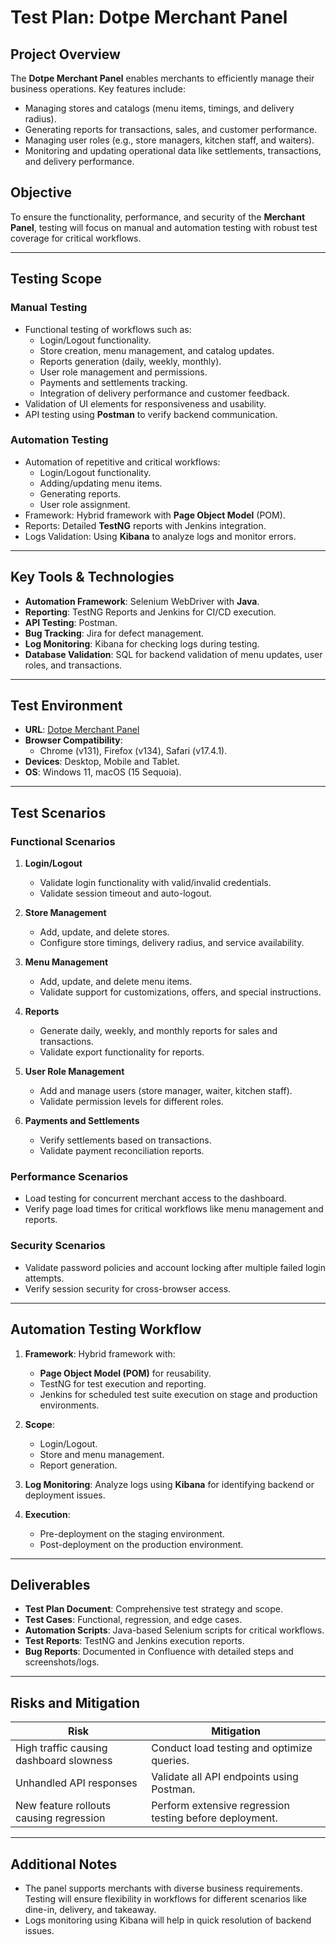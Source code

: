# Test Plan: Dotpe Merchant Panel

## Project Overview
The **Dotpe Merchant Panel** enables merchants to efficiently manage their business operations. Key features include:
- Managing stores and catalogs (menu items, timings, and delivery radius).
- Generating reports for transactions, sales, and customer performance.
- Managing user roles (e.g., store managers, kitchen staff, and waiters).
- Monitoring and updating operational data like settlements, transactions, and delivery performance.

## Objective
To ensure the functionality, performance, and security of the **Merchant Panel**, testing will focus on manual and automation testing with robust test coverage for critical workflows.

---

## Testing Scope

### Manual Testing
- Functional testing of workflows such as:
  - Login/Logout functionality.
  - Store creation, menu management, and catalog updates.
  - Reports generation (daily, weekly, monthly).
  - User role management and permissions.
  - Payments and settlements tracking.
  - Integration of delivery performance and customer feedback.
- Validation of UI elements for responsiveness and usability.
- API testing using **Postman** to verify backend communication.

### Automation Testing
- Automation of repetitive and critical workflows:
  - Login/Logout functionality.
  - Adding/updating menu items.
  - Generating reports.
  - User role assignment.
- Framework: Hybrid framework with **Page Object Model** (POM).
- Reports: Detailed **TestNG** reports with Jenkins integration.
- Logs Validation: Using **Kibana** to analyze logs and monitor errors.

---

## Key Tools & Technologies
- **Automation Framework**: Selenium WebDriver with **Java**.
- **Reporting**: TestNG Reports and Jenkins for CI/CD execution.
- **API Testing**: Postman.
- **Bug Tracking**: Jira for defect management.
- **Log Monitoring**: Kibana for checking logs during testing.
- **Database Validation**: SQL for backend validation of menu updates, user roles, and transactions.

---

## Test Environment
- **URL**: [Dotpe Merchant Panel](https://merchant.stage3.dotnu.co/login)  
- **Browser Compatibility**:  
  - Chrome (v131), Firefox (v134), Safari (v17.4.1).  
- **Devices**: Desktop, Mobile and Tablet.  
- **OS**: Windows 11, macOS (15 Sequoia).  

---

## Test Scenarios

### Functional Scenarios
1. **Login/Logout**  
   - Validate login functionality with valid/invalid credentials.  
   - Validate session timeout and auto-logout.

2. **Store Management**  
   - Add, update, and delete stores.  
   - Configure store timings, delivery radius, and service availability.  

3. **Menu Management**  
   - Add, update, and delete menu items.  
   - Validate support for customizations, offers, and special instructions.  

4. **Reports**  
   - Generate daily, weekly, and monthly reports for sales and transactions.  
   - Validate export functionality for reports.  

5. **User Role Management**  
   - Add and manage users (store manager, waiter, kitchen staff).  
   - Validate permission levels for different roles.  

6. **Payments and Settlements**  
   - Verify settlements based on transactions.  
   - Validate payment reconciliation reports.  

### Performance Scenarios
- Load testing for concurrent merchant access to the dashboard.
- Verify page load times for critical workflows like menu management and reports.

### Security Scenarios
- Validate password policies and account locking after multiple failed login attempts.
- Verify session security for cross-browser access.

---

## Automation Testing Workflow
1. **Framework**: Hybrid framework with:
   - **Page Object Model (POM)** for reusability.
   - TestNG for test execution and reporting.
   - Jenkins for scheduled test suite execution on stage and production environments.

2. **Scope**:  
   - Login/Logout.  
   - Store and menu management.  
   - Report generation.  

3. **Log Monitoring**: Analyze logs using **Kibana** for identifying backend or deployment issues.  

4. **Execution**:  
   - Pre-deployment on the staging environment.  
   - Post-deployment on the production environment.  

---

## Deliverables
- **Test Plan Document**: Comprehensive test strategy and scope.  
- **Test Cases**: Functional, regression, and edge cases.  
- **Automation Scripts**: Java-based Selenium scripts for critical workflows.  
- **Test Reports**: TestNG and Jenkins execution reports.  
- **Bug Reports**: Documented in Confluence with detailed steps and screenshots/logs.  

---

## Risks and Mitigation
| **Risk**                                | **Mitigation**                                          |
|-----------------------------------------|--------------------------------------------------------|
| High traffic causing dashboard slowness | Conduct load testing and optimize queries.            |
| Unhandled API responses                 | Validate all API endpoints using Postman.             |
| New feature rollouts causing regression | Perform extensive regression testing before deployment.|

---

## Additional Notes
- The panel supports merchants with diverse business requirements. Testing will ensure flexibility in workflows for different scenarios like dine-in, delivery, and takeaway.
- Logs monitoring using Kibana will help in quick resolution of backend issues.  

